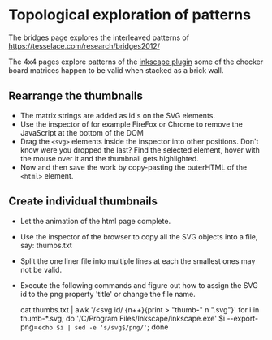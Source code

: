 # Topological exploration of patterns

The bridges page explores the interleaved patterns of https://tesselace.com/research/bridges2012/

The 4x4 pages explore patterns of the [inkscape plugin] some of the checker board matrices happen to be valid when stacked as a brick wall.

## Rearrange the thumbnails

* The matrix strings are added as id's on the SVG elements.
* Use the inspector of for example FireFox or Chrome to remove the JavaScript at the bottom of the DOM
* Drag the `<svg>` elements inside the inspector into other positions. Don't know were you dropped the last? Find the selected element, hover with the mouse over it and the thumbnail gets highlighted.
* Now and then save the work by copy-pasting the outerHTML of the `<html>` element.

## Create individual thumbnails

* Let the animation of the html page complete.
* Use the inspector of the browser to copy all the SVG objects into a file, say: thumbs.txt
* Split the one liner file into multiple lines at each  the smallest ones may not be valid.
* Execute the following commands and figure out how to assign the SVG id to the png property 'title' or change the file name.

    cat thumbs.txt | awk '/<svg id/ {n++}{print > "thumb-" n ".svg"}'
    for i in thumb-*.svg; do '/C/Program Files/Inkscape/inkscape.exe' $i --export-png=`echo $i | sed -e 's/svg$/png/'`; done

[inkscape plugin]: https://github.com/d-bl/inkscape-bobbinlace/tree/master/input/lace_ground/checker
[Rearrange]: https://github.com/d-bl/inkscape-bobbinlace/issues/14